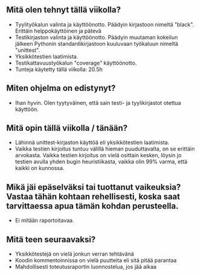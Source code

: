## Mitä olen tehnyt tällä viikolla?
* Tyylityökalun valinta ja käyttöönotto. Päädyin kirjastoon nimeltä "black". Erittäin helppokäyttöinen ja pätevä
* Testikirjaston valinta ja käyttöönotto. Päädyin muutaman kokeilun jälkeen Pythonin standardikirjastoon kuuluvaan työkaluun nimeltä "unittest".
* Yksikkötestien laatimista.
* Testikattavuustyökalun "coverage" käyttöönotto.
* Tunteja käytetty tällä viikolla: 20.5h

## Miten ohjelma on edistynyt?
* Ihan hyvin. Olen tyytyväinen, että sain testi- ja tyylikirjastot otettua käyttöön.

## Mitä opin tällä viikolla / tänään?
* Lähinnä unittest-kirjaston käyttöä eli yksikkötestien laatimista.
* Vaikka testien kirjoitus tuntuu välillä hieman puuduttavalta, on se erittäin arvokasta. Vaikka testien kirjoitus on vielä osittain kesken, löysin jo testien avulla yhden bugin heuristiikasta, vaikka olin 99% varma, että kaikki on kunnossa.

## Mikä jäi epäselväksi tai tuottanut vaikeuksia? Vastaa tähän kohtaan rehellisesti, koska saat tarvittaessa apua tämän kohdan perusteella.
* Ei mitään raportoitavaa.

## Mitä teen seuraavaksi?
* Yksikkötestejä on vielä jonkun verran tehtävänä
* Koodin kommentoinnissa on vielä puutteita eli sitä pitää parantaa
* Mahdollisesti toteutusraportin luonnostelua, jos jää aikaa
